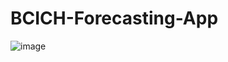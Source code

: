 # BCICH-Forecasting-App

![image](https://github.com/aeo3-14/BCICH-Forecasting-App/assets/119051857/1d80db2f-25e2-41e8-9ff6-01a8cecb1a7b)
